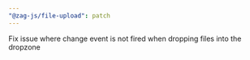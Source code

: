 ```yaml
---
"@zag-js/file-upload": patch
---
```


Fix issue where change event is not fired when dropping files into the dropzone
